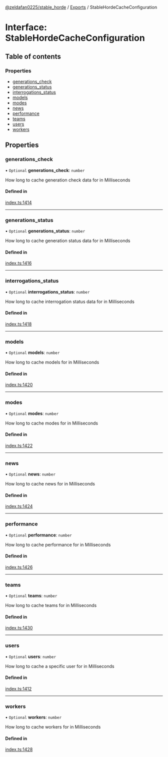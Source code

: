 [@zeldafan0225/stable_horde](../README.md) / [Exports](../modules.md) / StableHordeCacheConfiguration

# Interface: StableHordeCacheConfiguration

## Table of contents

### Properties

- [generations\_check](StableHordeCacheConfiguration.md#generations_check)
- [generations\_status](StableHordeCacheConfiguration.md#generations_status)
- [interrogations\_status](StableHordeCacheConfiguration.md#interrogations_status)
- [models](StableHordeCacheConfiguration.md#models)
- [modes](StableHordeCacheConfiguration.md#modes)
- [news](StableHordeCacheConfiguration.md#news)
- [performance](StableHordeCacheConfiguration.md#performance)
- [teams](StableHordeCacheConfiguration.md#teams)
- [users](StableHordeCacheConfiguration.md#users)
- [workers](StableHordeCacheConfiguration.md#workers)

## Properties

### generations\_check

• `Optional` **generations\_check**: `number`

How long to cache generation check data for in Milliseconds

#### Defined in

[index.ts:1414](https://github.com/ZeldaFan0225/stable_horde/blob/3b7418e/index.ts#L1414)

___

### generations\_status

• `Optional` **generations\_status**: `number`

How long to cache generation status data for in Milliseconds

#### Defined in

[index.ts:1416](https://github.com/ZeldaFan0225/stable_horde/blob/3b7418e/index.ts#L1416)

___

### interrogations\_status

• `Optional` **interrogations\_status**: `number`

How long to cache interrogation status data for in Milliseconds

#### Defined in

[index.ts:1418](https://github.com/ZeldaFan0225/stable_horde/blob/3b7418e/index.ts#L1418)

___

### models

• `Optional` **models**: `number`

How long to cache models for in Milliseconds

#### Defined in

[index.ts:1420](https://github.com/ZeldaFan0225/stable_horde/blob/3b7418e/index.ts#L1420)

___

### modes

• `Optional` **modes**: `number`

How long to cache modes for in Milliseconds

#### Defined in

[index.ts:1422](https://github.com/ZeldaFan0225/stable_horde/blob/3b7418e/index.ts#L1422)

___

### news

• `Optional` **news**: `number`

How long to cache news for in Milliseconds

#### Defined in

[index.ts:1424](https://github.com/ZeldaFan0225/stable_horde/blob/3b7418e/index.ts#L1424)

___

### performance

• `Optional` **performance**: `number`

How long to cache performance for in Milliseconds

#### Defined in

[index.ts:1426](https://github.com/ZeldaFan0225/stable_horde/blob/3b7418e/index.ts#L1426)

___

### teams

• `Optional` **teams**: `number`

How long to cache teams for in Milliseconds

#### Defined in

[index.ts:1430](https://github.com/ZeldaFan0225/stable_horde/blob/3b7418e/index.ts#L1430)

___

### users

• `Optional` **users**: `number`

How long to cache a specific user for in Milliseconds

#### Defined in

[index.ts:1412](https://github.com/ZeldaFan0225/stable_horde/blob/3b7418e/index.ts#L1412)

___

### workers

• `Optional` **workers**: `number`

How long to cache workers for in Milliseconds

#### Defined in

[index.ts:1428](https://github.com/ZeldaFan0225/stable_horde/blob/3b7418e/index.ts#L1428)
